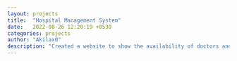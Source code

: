 ```yaml
---
layout: projects
title:  "Hospital Management System"
date:   2022-08-26 12:20:19 +0530
categories: projects 
author: "Akilax0"
description: "Created a website to show the availability of doctors and appointment reservation for the patients."
---
```


